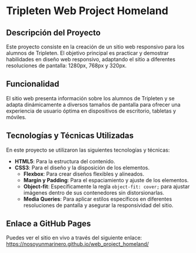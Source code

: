 # Tripleten Web Project Homeland

## Descripción del Proyecto
Este proyecto consiste en la creación de un sitio web responsivo para los alumnos de Tripleten. El objetivo principal es practicar y demostrar habilidades en diseño web responsivo, adaptando el sitio a diferentes resoluciones de pantalla: 1280px, 768px y 320px.

## Funcionalidad
El sitio web presenta información sobre los alumnos de Tripleten y se adapta dinámicamente a diversos tamaños de pantalla para ofrecer una experiencia de usuario óptima en dispositivos de escritorio, tabletas y móviles.

## Tecnologías y Técnicas Utilizadas
En este proyecto se utilizaron las siguientes tecnologías y técnicas:
- **HTML5**: Para la estructura del contenido.
- **CSS3**: Para el diseño y la disposición de los elementos.
  - **Flexbox**: Para crear diseños flexibles y alineados.
  - **Margin y Padding**: Para el espaciamiento y ajuste de los elementos.
  - **Object-fit**: Específicamente la regla `object-fit: cover;` para ajustar imágenes dentro de sus contenedores sin distorsionarlas.
  - **Media Queries**: Para aplicar estilos específicos en diferentes resoluciones de pantalla y asegurar la responsividad del sitio.

## Enlace a GitHub Pages
Puedes ver el sitio en vivo a través del siguiente enlace: https://nosoyunmarinero.github.io/web_project_homeland/

